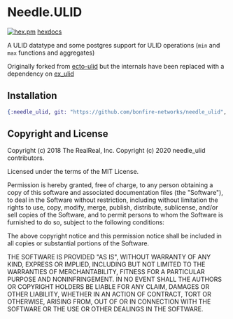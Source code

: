 # Needle.ULID

[![hex.pm](https://img.shields.io/hexpm/v/needle_ulid)](https://hex.pm/packages/needle_ulid)
[hexdocs](https://hexdocs.pm/needle_ulid)

A ULID datatype and some postgres support for ULID operations (`min` and `max` functions and aggregates)

Originally forked from
[ecto-ulid](https://github.com/TheRealReal/ecto-ulid) but the internals have been replaced with a dependency on [ex_ulid](https://github.com/omgnetwork/ex_ulid) 

## Installation

```elixir
{:needle_ulid, git: "https://github.com/bonfire-networks/needle_ulid", branch: "main"}
```

## Copyright and License

Copyright (c) 2018 The RealReal, Inc.
Copyright (c) 2020 needle_ulid contributors.

Licensed under the terms of the MIT License.

Permission is hereby granted, free of charge, to any person obtaining
a copy of this software and associated documentation files (the
"Software"), to deal in the Software without restriction, including
without limitation the rights to use, copy, modify, merge, publish,
distribute, sublicense, and/or sell copies of the Software, and to
permit persons to whom the Software is furnished to do so, subject to
the following conditions:

The above copyright notice and this permission notice shall be
included in all copies or substantial portions of the Software.

THE SOFTWARE IS PROVIDED "AS IS", WITHOUT WARRANTY OF ANY KIND,
EXPRESS OR IMPLIED, INCLUDING BUT NOT LIMITED TO THE WARRANTIES OF
MERCHANTABILITY, FITNESS FOR A PARTICULAR PURPOSE AND
NONINFRINGEMENT. IN NO EVENT SHALL THE AUTHORS OR COPYRIGHT HOLDERS BE
LIABLE FOR ANY CLAIM, DAMAGES OR OTHER LIABILITY, WHETHER IN AN ACTION
OF CONTRACT, TORT OR OTHERWISE, ARISING FROM, OUT OF OR IN CONNECTION
WITH THE SOFTWARE OR THE USE OR OTHER DEALINGS IN THE SOFTWARE.
